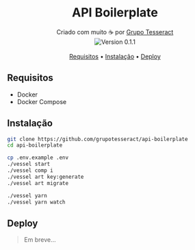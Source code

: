 <h1 align="center">API Boilerplate</h1>

<p align="center">
  Criado com muito ☕ por <a href="https://grupotesseract.com.br">Grupo Tesseract</a><br>
  <img src="https://img.shields.io/badge/version-0.0.1-5B7587.svg" align="center" alt="Version 0.1.1"><br>
  <br>
  <a href="#requisitos">Requisitos</a> •
  <a href="#instalação">Instalação</a> •
  <a href="#deploy">Deploy</a><br>
</p>

<small align="center"></small>

## Requisitos

- Docker
- Docker Compose

## Instalação

``` sh
git clone https://github.com/grupotesseract/api-boilerplate
cd api-boilerplate

cp .env.example .env
./vessel start
./vessel comp i
./vessel art key:generate
./vessel art migrate

./vessel yarn
./vessel yarn watch
```

## Deploy

> Em breve...
